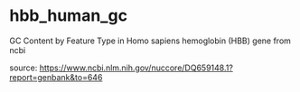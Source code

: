 # hbb_human_gc
GC Content by Feature Type in Homo sapiens hemoglobin (HBB) gene from ncbi

source: https://www.ncbi.nlm.nih.gov/nuccore/DQ659148.1?report=genbank&to=646
